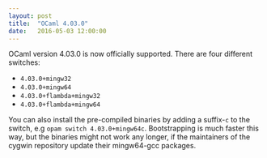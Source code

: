 ```yaml
---
layout: post
title:  "OCaml 4.03.0"
date:   2016-05-03 12:00:00
---
```


OCaml version 4.03.0 is now officially supported. There are four different switches:

- `4.03.0+mingw32`
- `4.03.0+mingw64`
- `4.03.0+flambda+mingw32`
- `4.03.0+flambda+mingw64`

You can also install the pre-compiled binaries by adding a suffix-`c` to the
switch, e.g `opam switch 4.03.0+mingw64c`. Bootstrapping is much
faster this way, but the binaries might not work any longer, if the
maintainers of the cygwin repository update their mingw64-gcc packages.
